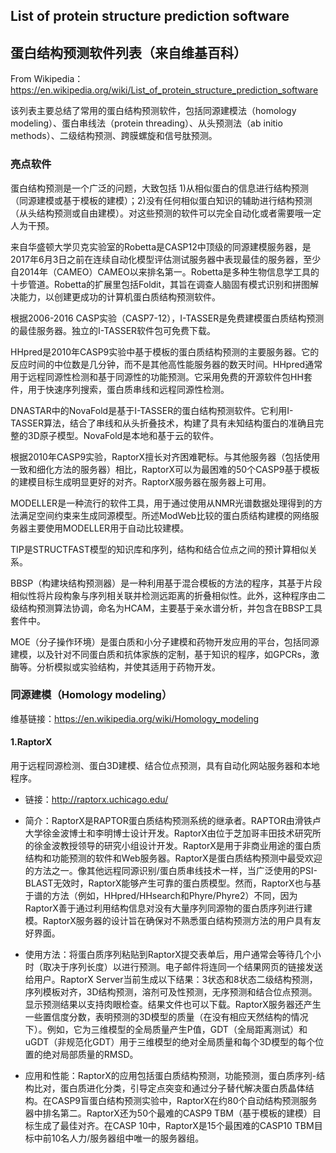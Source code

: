 ## List of protein structure prediction software
## 蛋白结构预测软件列表（来自维基百科）

From Wikipedia：https://en.wikipedia.org/wiki/List_of_protein_structure_prediction_software

该列表主要总结了常用的蛋白结构预测软件，包括同源建模法（homology modeling）、蛋白串线法（protein threading）、从头预测法（ab initio methods）、二级结构预测、跨膜螺旋和信号肽预测。

### 亮点软件
蛋白结构预测是一个广泛的问题，大致包括 1)从相似蛋白的信息进行结构预测（同源建模或基于模板的建模）；2)没有任何相似蛋白知识的辅助进行结构预测（从头结构预测或自由建模）。对这些预测的软件可以完全自动化或者需要哦一定人为干预。

来自华盛顿大学贝克实验室的Robetta是CASP12中顶级的同源建模服务器，是2017年6月3日之前在连续自动化模型评估测试服务器中表现最佳的服务器，至少自2014年（CAMEO）CAMEO以来排名第一。Robetta是多种生物信息学工具的十步管道。Robetta的扩展里包括Foldit，其旨在调查人脑固有模式识别和拼图解决能力，以创建更成功的计算机蛋白质结构预测软件。

根据2006-2016 CASP实验（CASP7-12），I-TASSER是免费建模蛋白质结构预测的最佳服务器。独立的I-TASSER软件包可免费下载。

HHpred是2010年CASP9实验中基于模板的蛋白质结构预测的主要服务器。它的反应时间的中位数是几分钟，而不是其他高性能服务器的数天时间。HHpred通常用于远程同源性检测和基于同源性的功能预测。它采用免费的开源软件包HH套件，用于快速序列搜索，蛋白质串线和远程同源性检测。

DNASTAR中的NovaFold是基于I-TASSER的蛋白结构预测软件。它利用I-TASSER算法，结合了串线和从头折叠技术，构建了具有未知结构蛋白的准确且完整的3D原子模型。NovaFold是本地和基于云的软件。

根据2010年CASP9实验，RaptorX擅长对齐困难靶标。与其他服务器（包括使用一致和细化方法的服务器）相比，RaptorX可以为最困难的50个CASP9基于模板的建模目标生成明显更好的对齐。RaptorX服务器在服务器上可用。

MODELLER是一种流行的软件工具，用于通过使用从NMR光谱数据处理得到的方法满足空间约束来生成同源模型。所述ModWeb比较的蛋白质结构建模的网络服务器主要使用MODELLER用于自动比较建模。

TIP是STRUCTFAST模型的知识库和序列，结构和结合位点之间的预计算相似关系。

BBSP（构建块结构预测器）是一种利用基于混合模板的方法的程序，其基于片段相似性将片段构象与序列相关联并检测远距离的折叠相似性。此外，这种程序由二级结构预测算法协调，命名为HCAM，主要基于亲水谱分析，并包含在BBSP工具套件中。

MOE（分子操作环境）是蛋白质和小分子建模和药物开发应用的平台，包括同源建模，以及针对不同蛋白质和抗体家族的定制，基于知识的程序，如GPCRs，激酶等。分析模拟或实验结构，并使其适用于药物开发。

### 同源建模（Homology modeling）
维基链接：https://en.wikipedia.org/wiki/Homology_modeling

#### 1.RaptorX
用于远程同源检测、蛋白3D建模、结合位点预测，具有自动化网站服务器和本地程序。

+ 链接：http://raptorx.uchicago.edu/

+ 简介：RaptorX是RAPTOR蛋白质结构预测系统的继承者。RAPTOR由滑铁卢大学徐金波博士和李明博士设计开发。RaptorX由位于芝加哥丰田技术研究所的徐金波教授领导的研究小组设计开发。RaptorX是用于非商业用途的蛋白质结构和功能预测的软件和Web服务器。RaptorX是蛋白质结构预测中最受欢迎的方法之一。像其他远程同源识别/蛋白质串线技术一样，当广泛使用的PSI-BLAST无效时，RaptorX能够产生可靠的蛋白质模型。然而，RaptorX也与基于谱的方法（例如，HHpred/HHsearch和Phyre/Phyre2）不同，因为RaptorX善于通过利用结构信息对没有大量序列同源物的蛋白质序列进行建模。RaptorX服务器的设计旨在确保对不熟悉蛋白结构预测方法的用户具有友好界面。
+ 使用方法：将蛋白质序列粘贴到RaptorX提交表单后，用户通常会等待几个小时（取决于序列长度）以进行预测。电子邮件将连同一个结果网页的链接发送给用户。RaptorX Server当前生成以下结果：3状态和8状态二级结构预测，序列模板对齐，3D结构预测，溶剂可及性预测，无序预测和结合位点预测。显示预测结果以支持肉眼检查。结果文件也可以下载。RaptorX服务器还产生一些置信度分数，表明预测的3D模型的质量（在没有相应天然结构的情况下）。例如，它为三维模型的全局质量产生P值，GDT（全局距离测试）和uGDT（非规范化GDT）用于三维模型的绝对全局质量和每个3D模型的每个位置的绝对局部质量的RMSD。
+ 应用和性能：RaptorX的应用包括蛋白质结构预测，功能预测，蛋白质序列-结构比对，蛋白质进化分类，引导定点突变和通过分子替代解决蛋白质晶体结构。在CASP9盲蛋白结构预测实验中，RaptorX在约80个自动结构预测服务器中排名第二。RaptorX还为50个最难的CASP9 TBM（基于模板的建模）目标生成了最佳对齐。在CASP 10中，RaptorX是15个最困难的CASP10 TBM目标中前10名人力/服务器组中唯一的服务器组。
